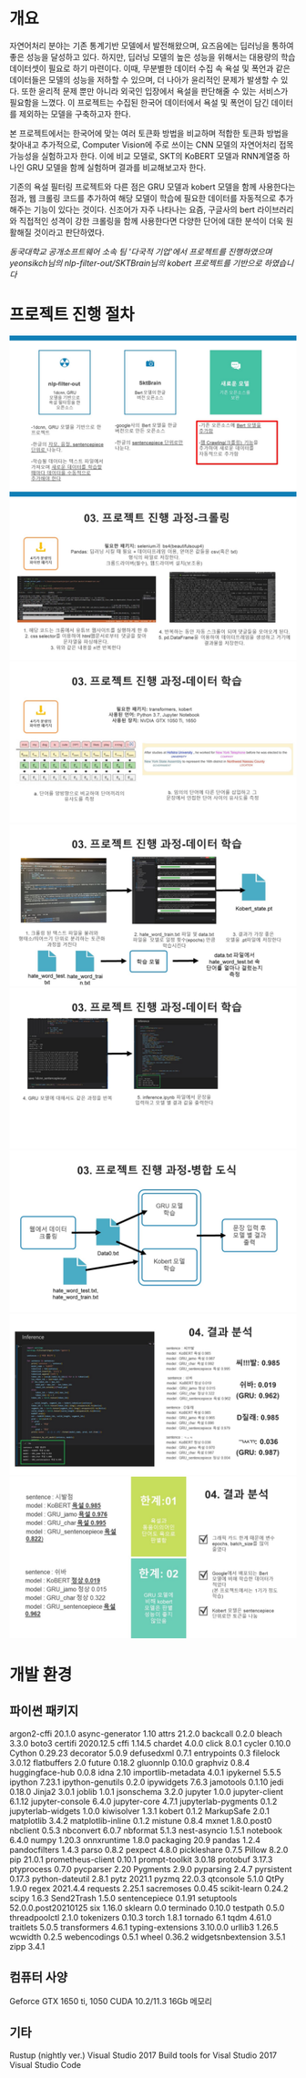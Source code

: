 개요
============
자연어처리 분야는 기존 통계기반 모델에서 발전해왔으며, 요즈음에는 딥러닝을 통하여 좋은 성능을 달성하고 있다. 하지만, 딥러닝 모델의 높은 성능을 위해서는 대용량의 학습 데이터셋이 필요로 하기 마련이다. 이때, 무분별한 데이터 수집 속 욕설 및 폭언과 같은 데이터들은 모델의 성능을 저하할 수 있으며, 더 나아가 윤리적인 문제가 발생할 수 있다. 또한 윤리적 문제 뿐만 아니라 외국인 입장에서 욕설을 판단해줄 수 있는 서비스가 필요함을 느꼈다. 이 프로젝트는 수집된 한국어 데이터에서 욕설 및 폭언이 담긴 데이터를 제외하는 모델을 구축하고자 한다.

본 프로젝트에서는 한국어에 맞는 여러 토큰화 방법을 비교하며 적합한 토큰화 방법을 찾아내고 추가적으로, Computer Vision에 주로 쓰이는 CNN 모델의 자연어처리 접목 가능성을 실험하고자 한다. 이에 비교 모델로, SKT의 KoBERT 모델과 RNN계열중 하나인 GRU 모델을 함께 실험하며 결과를 비교해보고자 한다.

기존의 욕설 필터링 프로젝트와 다른 점은 GRU 모델과 kobert 모델을 함께 사용한다는 점과, 웹 크롤링 코드를 추가하여 해당 모델이 학습에 필요한 데이터를 자동적으로 추가해주는 기능이 있다는 것이다. 신조어가 자주 나타나는 요즘, 구글사의 bert 라이브러리와 직접적인 성격이 강한 크롤링을 함께 사용한다면 다양한 단어에 대한 분석이 더욱 원활해질 것이라고 판단하였다.

_동국대학교 공개소프트웨어 소속 팀 '다국적 기업'에서 프로젝트를 진행하였으며_ </br>
_yeonsikch님의 nlp-filter-out/SKTBrain님의 kobert 프로젝트를 기반으로 하였습니다_

프로젝트 진행 절차
===============
![Alt text](./img/슬라이드6.JPG)
![Alt text](./img/슬라이드8.JPG)
![Alt text](./img/슬라이드9.JPG)
![Alt text](./img/슬라이드10.JPG)
![Alt text](./img/슬라이드11.JPG)
![Alt text](./img/슬라이드12.JPG)
![Alt text](./img/슬라이드13.JPG)
![Alt text](./img/슬라이드14.JPG)

개발 환경
==========
파이썬 패키지
----------
argon2-cffi         20.1.0
async-generator     1.10
attrs               21.2.0
backcall            0.2.0
bleach              3.3.0
boto3
certifi             2020.12.5
cffi                1.14.5
chardet             4.0.0
click               8.0.1
cycler              0.10.0
Cython              0.29.23
decorator           5.0.9
defusedxml          0.7.1
entrypoints         0.3
filelock            3.0.12
flatbuffers         2.0
future              0.18.2
gluonnlp            0.10.0
graphviz            0.8.4
huggingface-hub     0.0.8
idna                2.10
importlib-metadata  4.0.1
ipykernel           5.5.5
ipython             7.23.1
ipython-genutils    0.2.0
ipywidgets          7.6.3
jamotools           0.1.10
jedi                0.18.0
Jinja2              3.0.1
joblib              1.0.1
jsonschema          3.2.0
jupyter             1.0.0
jupyter-client      6.1.12
jupyter-console     6.4.0
jupyter-core        4.7.1
jupyterlab-pygments 0.1.2
jupyterlab-widgets  1.0.0
kiwisolver          1.3.1
kobert              0.1.2
MarkupSafe          2.0.1
matplotlib          3.4.2
matplotlib-inline   0.1.2
mistune             0.8.4
mxnet               1.8.0.post0
nbclient            0.5.3
nbconvert           6.0.7
nbformat            5.1.3
nest-asyncio        1.5.1
notebook            6.4.0
numpy               1.20.3
onnxruntime         1.8.0
packaging           20.9
pandas              1.2.4
pandocfilters       1.4.3
parso               0.8.2
pexpect             4.8.0
pickleshare         0.7.5
Pillow              8.2.0
pip                 21.0.1
prometheus-client   0.10.1
prompt-toolkit      3.0.18
protobuf            3.17.3
ptyprocess          0.7.0
pycparser           2.20
Pygments            2.9.0
pyparsing           2.4.7
pyrsistent          0.17.3
python-dateutil     2.8.1
pytz                2021.1
pyzmq               22.0.3
qtconsole           5.1.0
QtPy                1.9.0
regex               2021.4.4
requests            2.25.1
sacremoses          0.0.45
scikit-learn        0.24.2
scipy               1.6.3
Send2Trash          1.5.0
sentencepiece       0.1.91
setuptools          52.0.0.post20210125
six                 1.16.0
sklearn             0.0
terminado           0.10.0
testpath            0.5.0
threadpoolctl       2.1.0
tokenizers          0.10.3
torch               1.8.1
tornado             6.1
tqdm                4.61.0
traitlets           5.0.5
transformers        4.6.1
typing-extensions   3.10.0.0
urllib3             1.26.5
wcwidth             0.2.5
webencodings        0.5.1
wheel               0.36.2
widgetsnbextension  3.5.1
zipp                3.4.1

컴퓨터 사양
-----------
Geforce GTX 1650 ti, 1050
CUDA 10.2/11.3
16Gb 메모리

기타
----------
Rustup (nightly ver.)
Visual Studio 2017
Build tools for Visal Studio 2017
Visual Studio Code
